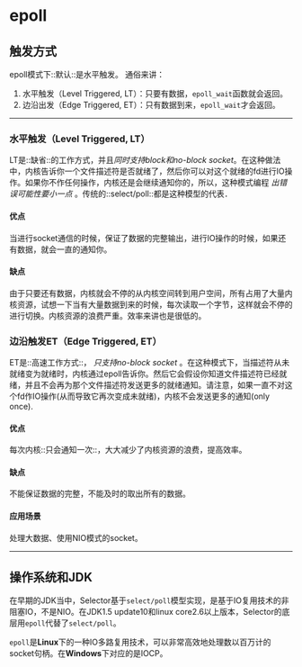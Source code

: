 # epoll

## 触发方式
epoll模式下::默认::是水平触发。
通俗来讲：
1. 水平触发（Level Triggered, LT）：只要有数据，`epoll_wait`函数就会返回。
2. 边沿出发（Edge Triggered, ET）：只有数据到来，`epoll_wait`才会返回。
---- 
### 水平触发（Level Triggered, LT）
LT是::缺省::的工作方式，并且*同时支持block和no-block socket*。在这种做法中，内核告诉你一个文件描述符是否就绪了，然后你可以对这个就绪的fd进行IO操作。如果你不作任何操作，内核还是会继续通知你的，所以，这种模式编程 _出错误可能性要小一点_ 。传统的::select/poll::都是这种模型的代表．
#### 优点
当进行socket通信的时候，保证了数据的完整输出，进行IO操作的时候，如果还有数据，就会一直的通知你。
#### 缺点
由于只要还有数据，内核就会不停的从内核空间转到用户空间，所有占用了大量内核资源，试想一下当有大量数据到来的时候，每次读取一个字节，这样就会不停的进行切换。内核资源的浪费严重。效率来讲也是很低的。

### 边沿触发ET（Edge Triggered, ET）
ET是::高速工作方式::， _只支持no-block socket_ 。在这种模式下，当描述符从未就绪变为就绪时，内核通过epoll告诉你。然后它会假设你知道文件描述符已经就绪，并且不会再为那个文件描述符发送更多的就绪通知。请注意，如果一直不对这个fd作IO操作(从而导致它再次变成未就绪)，内核不会发送更多的通知(only once).
#### 优点
每次内核::只会通知一次::，大大减少了内核资源的浪费，提高效率。
#### 缺点
不能保证数据的完整，不能及时的取出所有的数据。
#### 应用场景
处理大数据、使用NIO模式的socket。

---- 

## 操作系统和JDK

在早期的JDK当中，Selector基于`select/poll`模型实现，是基于IO复用技术的非阻塞IO，不是NIO。在JDK1.5 update10和linux core2.6以上版本，Selector的底层用`epoll`代替了`select/poll`。

`epoll`是**Linux**下的一种IO多路复用技术，可以非常高效地处理数以百万计的socket句柄。在**Windows**下对应的是IOCP。